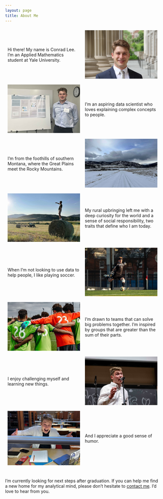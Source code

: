 ```yaml
---
layout: page
title: About Me
---
```


<div style="display: flex; flex-wrap: wrap; align-items: center;">
  <div style="flex: 1; min-width: 200px; padding: 0.5rem;">
  Hi there! My name is Conrad Lee. I’m an Applied Mathematics student at Yale University. 
  </div>

  <div style="flex: 1; min-width: 200px; padding: 0.5rem;">
  <img class="column-img" src="public/images/smile.jpg" alt="Headshot"/>
  </div>
</div>

<div style="display: flex; flex-wrap: wrap; align-items: center;">
  <div style="flex: 1; min-width: 200px; padding: 0.5rem;">
  <img class="column-img" src="public/images/presentation.jpg" alt="Headshot"/>
  </div>
  <div style="flex: 1; min-width: 200px; padding: 0.5rem;">
  I’m an aspiring data scientist who loves explaining complex concepts to people.
  </div>
</div>




<div style="display: flex; flex-wrap: wrap; align-items: center;">
  <div style="flex: 1; min-width: 200px; padding: 0.5rem;">
  I’m from the foothills of southern Montana, where the Great Plains meet the Rocky Mountains. 
  </div>

  <div style="flex: 1; min-width: 200px; padding: 0.5rem;">
  <img class="column-img" src="public/images/montana.jpeg" alt="Headshot"/>
  </div>
</div>

<div style="display: flex; flex-wrap: wrap; align-items: center;">
  <div style="flex: 1; min-width: 200px; padding: 0.5rem;">
  <img class="column-img" src="public/images/hay.jpg" alt="Headshot"/>
  </div>
  <div style="flex: 1; min-width: 200px; padding: 0.5rem;">
  My rural upbringing left me with a deep curiosity for the world and a sense of social responsibility, two traits that define who I am today.
  </div>
</div>





<div style="display: flex; flex-wrap: wrap; align-items: center;">
  <div style="flex: 1; min-width: 200px; padding: 0.5rem;">
  When I’m not looking to use data to help people, I like playing soccer.
  </div>

  <div style="flex: 1; min-width: 200px; padding: 0.5rem;">
  <img class="column-img" src="public/images/soccer.jpeg" alt="Headshot"/>
  </div>
</div>

<div style="display: flex; flex-wrap: wrap; align-items: center;">
  <div style="flex: 1; min-width: 200px; padding: 0.5rem;">
  <img class="column-img" src="public/images/team.jpeg" alt="Headshot"/>
  </div>
  <div style="flex: 1; min-width: 200px; padding: 0.5rem;">
  I’m drawn to teams that can solve big problems together. I’m inspired by groups that are greater than the sum of their parts.
  </div>
</div>




<div style="display: flex; flex-wrap: wrap; align-items: center;">
  <div style="flex: 1; min-width: 200px; padding: 0.5rem;">
  I enjoy challenging myself and learning new things.
  </div>

  <div style="flex: 1; min-width: 200px; padding: 0.5rem;">
  <img class="column-img" src="public/images/sing.jpeg" alt="Headshot"/>
  </div>
</div>

<div style="display: flex; flex-wrap: wrap; align-items: center;">
  <div style="flex: 1; min-width: 200px; padding: 0.5rem;">
  <img class="column-img" src="public/images/library.jpg" alt="Headshot"/>
  </div>
  <div style="flex: 1; min-width: 200px; padding: 0.5rem;">
  And I appreciate a good sense of humor.
  </div>
</div>

<br>

I’m currently looking for next steps after graduation. If you can help me find a new home for my analytical mind, please don’t hesitate to [contact me](mailto:conrad.lee@yale.edu). I’d love to hear from you.
